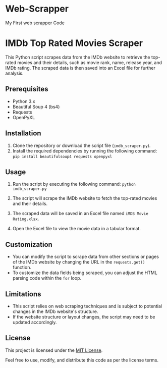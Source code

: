 # Web-Scrapper
My First web scrapper Code

# IMDb Top Rated Movies Scraper

This Python script scrapes data from the IMDb website to retrieve the top-rated movies and their details, such as movie rank, name, release year, and IMDb rating. 
The scraped data is then saved into an Excel file for further analysis.

## Prerequisites

- Python 3.x
- Beautiful Soup 4 (bs4)
- Requests
- OpenPyXL

## Installation

1. Clone the repository or download the script file (`imdb_scraper.py`).
2. Install the required dependencies by running the following command: ```pip install beautifulsoup4 requests openpyxl```

## Usage

1. Run the script by executing the following command: ```python imdb_scraper.py```

2. The script will scrape the IMDb website to fetch the top-rated movies and their details.
3. The scraped data will be saved in an Excel file named `iMDB Movie Rating.xlsx`.
4. Open the Excel file to view the movie data in a tabular format.

## Customization

- You can modify the script to scrape data from other sections or pages of the IMDb website by changing the URL in the `requests.get()` function.
- To customize the data fields being scraped, you can adjust the HTML parsing code within the `for` loop.

## Limitations

- This script relies on web scraping techniques and is subject to potential changes in the IMDb website's structure. 
- If the website structure or layout changes, the script may need to be updated accordingly.

## License

This project is licensed under the [MIT License](LICENSE).

Feel free to use, modify, and distribute this code as per the license terms.



